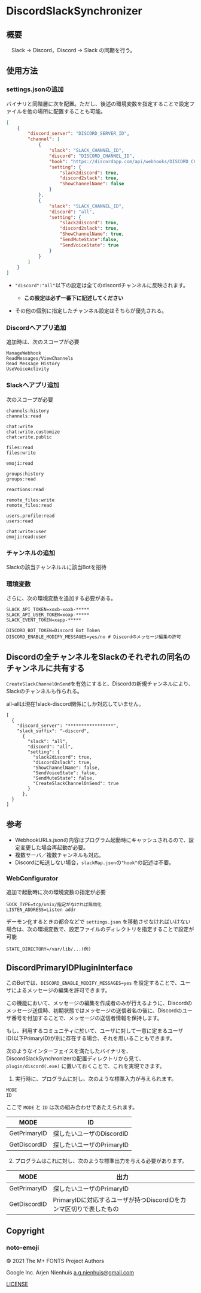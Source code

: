 # DiscordSlackSynchronizer
## 概要
　Slack → Discord，Discord → Slack の同期を行う。

## 使用方法
### settings.jsonの追加

バイナリと同階層に次を配置。ただし、後述の環境変数を指定することで設定ファイルを他の場所に配置することも可能。

```json
[
    {
        "discord_server": "DISCORD_SERVER_ID",
        "channel": [
            {
                "slack": "SLACK_CHANNEL_ID",
                "discord": "DISCORD_CHANNEL_ID",
                "hook": "https://discordapp.com/api/webhooks/DISCORD_CHANNEL_HOOK_URL",
                "setting": {
                    "slack2discord": true,
                    "discord2slack": true,
                    "ShowChannelName": false
                }
            },
            {
                "slack": "SLACK_CHANNEL_ID",
                "discord": "all",
                "setting": {
                    "slack2discord": true,
                    "discord2slack": true,
                    "ShowChannelName": true,
                    "SendMuteState":false,
                    "SendVoiceState": true
                }
            }
        ]
    }
]
```

- `"discord":"all"`以下の設定は全てのdiscordチャンネルに反映されます。
  - **この設定は必ず一番下に記述してください**

- その他の個別に指定したチャンネル設定はそちらが優先される。

### Discordへアプリ追加
追加時は、次のスコープが必要

```
ManageWebhook
ReadMessages/ViewChannels
Read Message History
UseVoiceActivity
```
### Slackへアプリ追加
次のスコープが必要

```
channels:history
channels:read

chat:write
chat:write.customize
chat:write.public

files:read
files:write

emoji:read

groups:history
groups:read

reactions:read

remote_files:write
remote_files:read

users.profile:read
users:read

chat:write:user
emoji:read:user
```

### チャンネルの追加

Slackの該当チャンネルルに該当Botを招待

### 環境変数

さらに、次の環境変数を追加する必要がある。

```
SLACK_API_TOKEN=xoxb-xoxb-*****
SLACK_API_USER_TOKEN=xoxp-*****
SLACK_EVENT_TOKEN=xapp-*****

DISCORD_BOT_TOKEN=Discord Bot Token
DISCORD_ENABLE_MODIFY_MESSAGES=yes/no # Discordのメッセージ編集の許可
```

## Discordの全チャンネルをSlackのそれぞれの同名のチャンネルに共有する
`CreateSlackChannelOnSend`を有効にすると、Discordの新規チャンネルにより、Slackのチャンネルも作られる。

all-allは現在1slack-discord関係にしか対応していません。
```
[
  {
    "discord_server": "*****************",
    "slack_suffix": "-discord",
      {
        "slack": "all",
        "discord": "all",
        "setting": {
          "slack2discord": true,
          "discord2slack": true,
          "ShowChannelName": false,
          "SendVoiceState": false,
          "SendMuteState": false,
          "CreateSlackChannelOnSend": true
        }
      },
  }
]
```

## 参考
- WebhookURLs.jsonの内容はプログラム起動時にキャッシュされるので、設定変更した場合再起動が必要。
- 複数サーバ／複数チャンネルも対応。
- Discordに転送しない場合，`slackMap.json`の`"hook"`の記述は不要。

### WebConfigurator

追加で起動時に次の環境変数の指定が必要

```
SOCK_TYPE=tcp/unix/指定がなければ無効化
LISTEN_ADDRESS=Listen addr
```

デーモン化するときの都合などで
`settings.json`
を移動させなければいけない場合は、次の環境変数で、設定ファイルのディレクトリを指定することで設定が可能

```
STATE_DIRECTORY=/var/lib/...(例)
```

## DiscordPrimaryIDPluginInterface

このBotでは、`DISCORD_ENABLE_MODIFY_MESSAGES=yes` を設定することで、ユーザによるメッセージの編集を許可できます。

この機能において、メッセージの編集を作成者のみが行えるように、Discordのメッセージ送信時、初期状態ではメッセージの送信者名の後に、Discordのユーザ番号を付加することで、メッセージの送信者情報を保持します。

もし、利用するコミュニティに於いて、ユーザに対して一意に定まるユーザID(以下PrimaryID)が別に存在する場合、それを用いることもできます。

次のようなインターフェイスを満たしたバイナリを、DiscordSlackSynchronizerの配置ディレクトリから見て、 `plugin/discord(.exe)` に置いておくことで、これを実現できます。

1. 実行時に、プログラムに対し、次のような標準入力が与えられます。

```
MODE
ID
```

ここで `MODE` と `ID` は次の組み合わせであたえられます。

|MODE|ID|
| --- | --- |
|GetPrimaryID|探したいユーザのDiscordID|
|GetDiscordID|探したいユーザのPrimaryID|

2. プログラムはこれに対し、次のような標準出力を与える必要があります。

|MODE|出力|
| --- | --- |
|GetPrimaryID|探したいユーザのPrimaryID|
|GetDiscordID|PrimaryIDに対応するユーザが持つDiscordIDをカンマ区切りで表したもの|

## Copyright

### noto-emoji

© 2021 The M+ FONTS Project Authors

Google Inc.
Arjen Nienhuis <a.g.nienhuis@gmail.com>

[LICENSE](noto-emoji_LICENSE)
